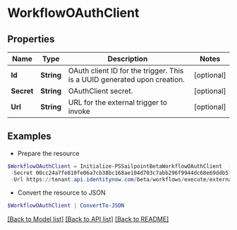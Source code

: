 # WorkflowOAuthClient
## Properties

Name | Type | Description | Notes
------------ | ------------- | ------------- | -------------
**Id** | **String** | OAuth client ID for the trigger. This is a UUID generated upon creation. | [optional] 
**Secret** | **String** | OAuthClient secret. | [optional] 
**Url** | **String** | URL for the external trigger to invoke | [optional] 

## Examples

- Prepare the resource
```powershell
$WorkflowOAuthClient = Initialize-PSSailpointBetaWorkflowOAuthClient  -Id 1a58c03a6bf64dc2876f6988c6e2c7b7 `
 -Secret 00cc24a7fe810fe06a7cb38bc168ae104d703c7abb296f9944dc68e69ddb578b `
 -Url https://tenant.api.identitynow.com/beta/workflows/execute/external/c17bea3a-574d-453c-9e04-4365fbf5af0b
```

- Convert the resource to JSON
```powershell
$WorkflowOAuthClient | ConvertTo-JSON
```

[[Back to Model list]](../README.md#documentation-for-models) [[Back to API list]](../README.md#documentation-for-api-endpoints) [[Back to README]](../README.md)

